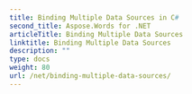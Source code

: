 ```yaml
---
title: Binding Multiple Data Sources in C#
second_title: Aspose.Words for .NET
articleTitle: Binding Multiple Data Sources
linktitle: Binding Multiple Data Sources
description: ""
type: docs
weight: 80
url: /net/binding-multiple-data-sources/
---
```


